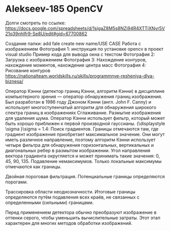 # Alekseev-185 OpenCV
Долги смотреть по ссылке: https://docs.google.com/spreadsheets/d/1sigaZ8M5s8NZi94R4XTTjXNyr5V21q39nhIfr9-Se8U/edit#gid=67700862

Создание папки: add fale create new name/USE CASE
Работа с изображением
Фотография 1: инструкция по установке opencv в проект visual studio
Пример кода для вывода окна с текстом
Фотография 2: Загрузка с изображением
Фотография 3: Нахождение контуров, нахождение моментов, нахождение центра масс
Фотография 4: Рисование контуров  
https://nationalteam.worldskills.ru/skills/programmnye-resheniya-dlya-biznesa/

Оператор Кэнни (детектор границ Кэнни, алгоритм Кэнни) в дисциплине компьютерного зрения — оператор обнаружения границ изображения. Был разработан в 1986 году Джоном Кэнни (англ. John F. Canny) и использует многоступенчатый алгоритм для обнаружения широкого спектра границ в изображениях
Сглаживание. Размытие изображения для удаления шума. Оператор Кэнни использует фильтр, который может быть хорошо приближен к первой производной гауссианы. {\displaystyle \sigma }\sigma  = 1.4:
Поиск градиентов. Границы отмечаются там, где градиент изображения приобретает максимальное значение. Они могут иметь различное направление, поэтому алгоритм Кэнни использует четыре фильтра для обнаружения горизонтальных, вертикальных и диагональных ребер в размытом изображении.
Угол направления вектора градиента округляется и может принимать такие значения: 0, 45, 90, 135.
Подавление немаксимумов. Только локальные максимумы отмечаются как границы.

Двойная пороговая фильтрация. Потенциальные границы определяются порогами.

Трассировка области неоднозначности. Итоговые границы определяются путём подавления всех краёв, не связанных с определенными (сильными) границами.

Перед применением детектора обычно преобразуют изображение в оттенки серого, чтобы уменьшить вычислительные затраты. Этот этап характерен для многих методов обработки изображений.
